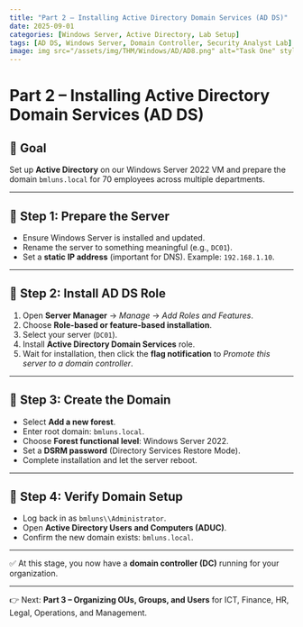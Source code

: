 ```yaml
---
title: "Part 2 – Installing Active Directory Domain Services (AD DS)"
date: 2025-09-01
categories: [Windows Server, Active Directory, Lab Setup]
tags: [AD DS, Windows Server, Domain Controller, Security Analyst Lab]
image: img src="/assets/img/THM/Windows/AD/AD8.png" alt="Task One" style="max-width:100%; height:auto;"
---
```


# Part 2 – Installing Active Directory Domain Services (AD DS)

## 🎯 Goal
Set up **Active Directory** on our Windows Server 2022 VM and prepare the domain `bmluns.local` for 70 employees across multiple departments.

---

## 🔹 Step 1: Prepare the Server
- Ensure Windows Server is installed and updated.  
- Rename the server to something meaningful (e.g., `DC01`).  
- Set a **static IP address** (important for DNS). Example: `192.168.1.10`.  

---

## 🔹 Step 2: Install AD DS Role
1. Open **Server Manager** → *Manage* → *Add Roles and Features*.  
2. Choose **Role-based or feature-based installation**.  
3. Select your server (`DC01`).  
4. Install **Active Directory Domain Services** role.  
5. Wait for installation, then click the **flag notification** to *Promote this server to a domain controller*.  

---

## 🔹 Step 3: Create the Domain
- Select **Add a new forest**.  
- Enter root domain: `bmluns.local`.  
- Choose **Forest functional level**: Windows Server 2022.  
- Set a **DSRM password** (Directory Services Restore Mode).  
- Complete installation and let the server reboot.  

---

## 🔹 Step 4: Verify Domain Setup
- Log back in as `bmluns\\Administrator`.  
- Open **Active Directory Users and Computers (ADUC)**.  
- Confirm the new domain exists: `bmluns.local`.  

---

✅ At this stage, you now have a **domain controller (DC)** running for your organization.

---

👉 Next: **Part 3 – Organizing OUs, Groups, and Users** for ICT, Finance, HR, Legal, Operations, and Management.
